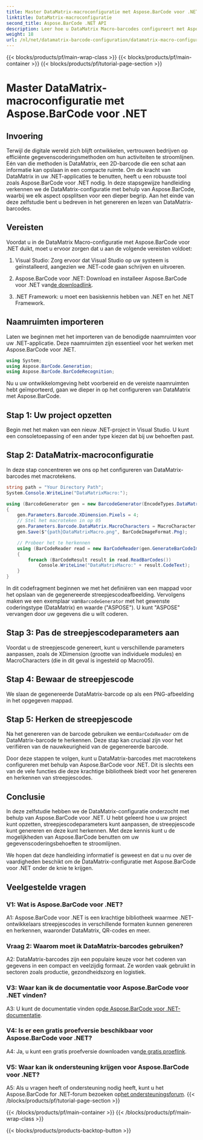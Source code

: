 ```yaml
---
title: Master DataMatrix-macroconfiguratie met Aspose.BarCode voor .NET
linktitle: DataMatrix-macroconfiguratie
second_title: Aspose.BarCode .NET API
description: Leer hoe u DataMatrix Macro-barcodes configureert met Aspose.BarCode voor .NET. Genereer, pas aan en herken DataMatrix-barcodes in uw .NET-applicaties.
weight: 18
url: /nl/net/datamatrix-barcode-configuration/datamatrix-macro-configuration/
---
```


{{< blocks/products/pf/main-wrap-class >}}
{{< blocks/products/pf/main-container >}}
{{< blocks/products/pf/tutorial-page-section >}}

# Master DataMatrix-macroconfiguratie met Aspose.BarCode voor .NET

## Invoering

Terwijl de digitale wereld zich blijft ontwikkelen, vertrouwen bedrijven op efficiënte gegevenscoderingsmethoden om hun activiteiten te stroomlijnen. Eén van die methoden is DataMatrix, een 2D-barcode die een schat aan informatie kan opslaan in een compacte ruimte. Om de kracht van DataMatrix in uw .NET-applicaties te benutten, heeft u een robuuste tool zoals Aspose.BarCode voor .NET nodig. In deze stapsgewijze handleiding verkennen we de DataMatrix-configuratie met behulp van Aspose.BarCode, waarbij we elk aspect opsplitsen voor een dieper begrip. Aan het einde van deze zelfstudie bent u bedreven in het genereren en lezen van DataMatrix-barcodes.

## Vereisten

Voordat u in de DataMatrix Macro-configuratie met Aspose.BarCode voor .NET duikt, moet u ervoor zorgen dat u aan de volgende vereisten voldoet:

1. Visual Studio: Zorg ervoor dat Visual Studio op uw systeem is geïnstalleerd, aangezien we .NET-code gaan schrijven en uitvoeren.

2.  Aspose.BarCode voor .NET: Download en installeer Aspose.BarCode voor .NET van[de downloadlink](https://releases.aspose.com/barcode/net/).

3. .NET Framework: u moet een basiskennis hebben van .NET en het .NET Framework.

## Naamruimten importeren

Laten we beginnen met het importeren van de benodigde naamruimten voor uw .NET-applicatie. Deze naamruimten zijn essentieel voor het werken met Aspose.BarCode voor .NET.

```csharp
using System;
using Aspose.BarCode.Generation;
using Aspose.BarCode.BarCodeRecognition;
```

Nu u uw ontwikkelomgeving hebt voorbereid en de vereiste naamruimten hebt geïmporteerd, gaan we dieper in op het configureren van DataMatrix met Aspose.BarCode.

## Stap 1: Uw project opzetten

Begin met het maken van een nieuw .NET-project in Visual Studio. U kunt een consoletoepassing of een ander type kiezen dat bij uw behoeften past.

## Stap 2: DataMatrix-macroconfiguratie

In deze stap concentreren we ons op het configureren van DataMatrix-barcodes met macrotekens.

```csharp
string path = "Your Directory Path";
System.Console.WriteLine("DataMatrixMacro:");

using (BarcodeGenerator gen = new BarcodeGenerator(EncodeTypes.DataMatrix, "ASPOSE"))
{
    gen.Parameters.Barcode.XDimension.Pixels = 4;
    // Stel het macroteken in op 05
    gen.Parameters.Barcode.DataMatrix.MacroCharacters = MacroCharacter.Macro05;
    gen.Save($"{path}DataMatrixMacro.png", BarCodeImageFormat.Png);

    // Probeer het te herkennen
    using (BarCodeReader read = new BarCodeReader(gen.GenerateBarCodeImage(), DecodeType.DataMatrix))
    {
        foreach (BarCodeResult result in read.ReadBarCodes())
            Console.WriteLine("DataMatrixMacro:" + result.CodeText);
    }
}
```

 In dit codefragment beginnen we met het definiëren van een mappad voor het opslaan van de gegenereerde streepjescodeafbeelding. Vervolgens maken we een exemplaar van`BarcodeGenerator` met het gewenste coderingstype (DataMatrix) en waarde ("ASPOSE"). U kunt "ASPOSE" vervangen door uw gegevens die u wilt coderen.

## Stap 3: Pas de streepjescodeparameters aan

Voordat u de streepjescode genereert, kunt u verschillende parameters aanpassen, zoals de XDimension (grootte van individuele modules) en MacroCharacters (die in dit geval is ingesteld op Macro05).

## Stap 4: Bewaar de streepjescode

We slaan de gegenereerde DataMatrix-barcode op als een PNG-afbeelding in het opgegeven mappad.

## Stap 5: Herken de streepjescode

 Na het genereren van de barcode gebruiken we een`BarCodeReader` om de DataMatrix-barcode te herkennen. Deze stap kan cruciaal zijn voor het verifiëren van de nauwkeurigheid van de gegenereerde barcode.

Door deze stappen te volgen, kunt u DataMatrix-barcodes met macrotekens configureren met behulp van Aspose.BarCode voor .NET. Dit is slechts een van de vele functies die deze krachtige bibliotheek biedt voor het genereren en herkennen van streepjescodes.

## Conclusie

In deze zelfstudie hebben we de DataMatrix-configuratie onderzocht met behulp van Aspose.BarCode voor .NET. U hebt geleerd hoe u uw project kunt opzetten, streepjescodeparameters kunt aanpassen, de streepjescode kunt genereren en deze kunt herkennen. Met deze kennis kunt u de mogelijkheden van Aspose.BarCode benutten om uw gegevenscoderingsbehoeften te stroomlijnen.

We hopen dat deze handleiding informatief is geweest en dat u nu over de vaardigheden beschikt om de DataMatrix-configuratie met Aspose.BarCode voor .NET onder de knie te krijgen.

## Veelgestelde vragen

### V1: Wat is Aspose.BarCode voor .NET?

A1: Aspose.BarCode voor .NET is een krachtige bibliotheek waarmee .NET-ontwikkelaars streepjescodes in verschillende formaten kunnen genereren en herkennen, waaronder DataMatrix, QR-codes en meer.

### Vraag 2: Waarom moet ik DataMatrix-barcodes gebruiken?

A2: DataMatrix-barcodes zijn een populaire keuze voor het coderen van gegevens in een compact en veelzijdig formaat. Ze worden vaak gebruikt in sectoren zoals productie, gezondheidszorg en logistiek.

### V3: Waar kan ik de documentatie voor Aspose.BarCode voor .NET vinden?

 A3: U kunt de documentatie vinden op[de Aspose.BarCode voor .NET-documentatie](https://reference.aspose.com/barcode/net/).

### V4: Is er een gratis proefversie beschikbaar voor Aspose.BarCode voor .NET?

 A4: Ja, u kunt een gratis proefversie downloaden van[de gratis proeflink](https://releases.aspose.com/).

### V5: Waar kan ik ondersteuning krijgen voor Aspose.BarCode voor .NET?

 A5: Als u vragen heeft of ondersteuning nodig heeft, kunt u het Aspose.BarCode for .NET-forum bezoeken op[het ondersteuningsforum](https://forum.aspose.com/c/barcode/13).
{{< /blocks/products/pf/tutorial-page-section >}}

{{< /blocks/products/pf/main-container >}}
{{< /blocks/products/pf/main-wrap-class >}}

{{< blocks/products/products-backtop-button >}}
